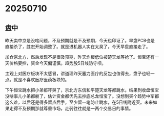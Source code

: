 # 20250710

## 盘中

昨天卖中京是没啥问题，不及预期就是不及预期，今天也印证了。早盘PCB也是直接杀了，胜宏开始调整了。就是进机器人实在太臭了，今天早盘直接走了。

加仓京北方，然后发现不是很及预期，昨天炸板低位被楚天龙等抢了。恒宝还有一天价格要控，资金今天偏谨慎。趋势股5日线防守呗。

主观上对医疗板块不太感冒，讲道理昨天塞力医疗的反包也值得去，盘子也轻一点。就是不喜欢医疗医药板块的。

下午恒宝跳水把小弟都吓哭了，京北方东信和平楚天龙等都跳水，结果到收盘恒宝没啥事儿小弟都躺了，估计资金都优先去抄底总龙恒宝了。没想到买个趋势中军都这么难，以后还是得多留点后手，至少留一笔防止跳水，在5日线附近买。未来如果走得不及预期那就尊重市场，走弱往往就是一两个交易日的事情。
